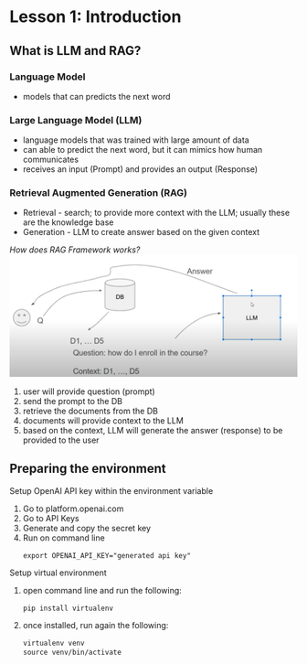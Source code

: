 # Lesson 1: Introduction

## What is LLM and RAG?
### Language Model 
- models that can predicts the next word
### Large Language Model (LLM)
- language models that was trained with large amount of data
- can able to predict the next word, but it can mimics how human communicates
- receives an input (Prompt) and provides an output (Response)

### Retrieval Augmented Generation (RAG)
* Retrieval - search; to provide more context with the LLM; usually these are the knowledge base
* Generation - LLM to create answer based on the given context

*How does RAG Framework works?* <br>
!['RAG Framework'](rag-framework.png)
1. user will provide question (prompt)
2. send the prompt to the DB
3. retrieve the documents from the DB
4. documents will provide context to the LLM
5. based on the context, LLM will generate the answer (response) to be provided to the user

## Preparing the environment

Setup OpenAI API key within the environment variable
1. Go to platform.openai.com
2. Go to API Keys
3. Generate and copy the secret key
4. Run on command line
    ```
    export OPENAI_API_KEY="generated api key"
    ```
Setup virtual environment
1. open command line and run the following:
    ```
    pip install virtualenv
    ```
2. once installed, run again the following:
    ```
    virtualenv venv
    source venv/bin/activate
    ```


